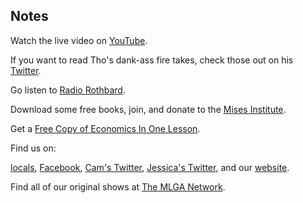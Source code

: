 ## Notes

Watch the live video on [YouTube](https://youtu.be/zxV-nNptyjw).

If you want to read Tho's dank-ass fire takes, check those out on his [Twitter](https://twitter.com/ThoBishop).

Go listen to [Radio Rothbard](https://mises.org/library/radio-rothbard).

Download some free books, join, and donate to the [Mises Institute](http://mises.org/).

Get a [Free Copy of Economics In One Lesson](https://mises.org/forms/get-your-free-economics-one-lesson-book).

Find us on:

[locals](https://themadones.locals.com/), [Facebook](https://www.facebook.com/WeAreTheMad/), [Cam's Twitter](https://twitter.com/CamHarless), [Jessica's Twitter](https://twitter.com/soupcanarchist), and our [website](http://wearethemad.com).

Find all of our original shows at [The MLGA Network](https://mlganetwork.com).
